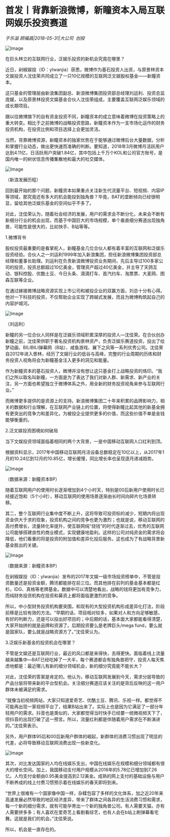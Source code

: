 # 首发丨背靠新浪微博，新瞳资本入局互联网娱乐投资赛道

*于乐滋 顾福昌|2018-05-31|大公司 
                                                创投*

![Image](http://static.ylzbl.com/uploads/ueditor/php/upload/image/20180601/1527811510876088.jpeg)

在巨头林立的互联网行业，泛娱乐投资的新机会究竟在哪里？

近日，剁椒娱投（ID：ylwanjia）获悉，微博作为基石投资人出资，与原景林资本文娱投资人沈佳荣共同成立了一只10亿规模的互联网泛文娱股权基金——新瞳资本。

这只基金的管理层由新浪集团副总、新浪微博集团投资部总经理刘运利、投资总监庞媛，以及原景林投资文娱基金合伙人沈佳荣组成，主要覆盖互联网泛娱乐领域的成长期项目。

跟以往微博旗下的自有资金投资不同，新瞳资本的成立意味着微博在投资策略上的重大转变。相比于之前微博的战略投资思路，新瞳资本作为一支市场化运作的财务投资机构，在投资比例和项目选择上会更加灵活。

当然，背靠微博资源，新瞳资本的独家优势在于能够通过微博后台大量数据，分析和掌握行业动态，做出更快速而准确的判断。要知道，2018年3月微博月活跃用户达到4.11亿，日活跃用户突破1.84亿，其中包括上千万个KOL和公司官方账号，是国内唯一的树状信息传播集散地和最大的社交媒体。

![Image](https://mmbiz.qpic.cn/mmbiz_png/89KlkjcF9iakSX9ZZ6NW2bKflFZScgZL6NajicO0l9OKc35XdSBX2afoXPsCpRY1YMRGmPx4jK5MibaOLUjcJp6cg/?wx_fmt=png)

（新浪发展历程）

回到最开始的那个问题，新瞳资本如果重点关注新生代流量平台、短视频、内容IP等领域，那究竟还有多大的机会能投到独角兽？毕竟，BAT的垄断倾向已经很明显，留给其他泛娱乐基金的空间似乎不多了。

对此，沈佳荣认为，随着社会经济的发展，用户的需求会不断分化，未来会不断有新细分行业的机会出现，而基于中国巨大的市场规模，单个垂直细分赛道出现独角兽，可能性是很大的，比如快手、B站等等。

1.微博背书

股权投资最重要的是看掌舵人，新瞳基金几位合伙人都有着丰富的互联网和泛娱乐投资经验。合伙人之一刘运利1999年加入新浪集团，担任新浪微博集团投资部总经理和董事长助理。刘运利在负责新浪微博投资业务期间，先后主导过100多家公司的投资，投资总额超过10亿美金，管理资产超过40亿美金，并主导了天鸽互动、银科控股、优酷土豆、今日头条、滴滴打车、首汽约车、淘票票、大麦网、图森互联等企业。

在通过嫁接微博战略资源实现上市公司和被投企业的双赢方面，刘总十分有心得。他对一下科技的投资，不仅帮助企业实现了跨越式发展，而且为微博构筑起自己的内容护城河。

![Image](https://mmbiz.qpic.cn/mmbiz_jpg/89KlkjcF9iakSX9ZZ6NW2bKflFZScgZL6xIXtY3ZfWKHSWDDS7dvfbGT6pk0BUiceRTRWFyz4j7ExuQyOFUpNCtQ/?wx_fmt=jpeg)

（刘运利）

新瞳的另一位合伙人同样是在泛娱乐领域积累深厚的投资人—沈佳荣。在合伙创办新瞳之前，沈佳荣供职于著名投资机构景林资产，负责泛娱乐赛道投资，投出了绘梦动画、BILIBILI弹幕网（B站）、咸鱼游戏、翼下之风等一系列优秀公司。沈佳荣自2012年进入景林，经历了文娱行业的低谷与高峰，完整的行业周期的历练和财务投资人视角将会为新瞳基金注入更多的洞见和能量。

作为新瞳资本的基石投资人，微博并没有想让这只基金打上战略投资的烙印。“我们之所以取名叫新瞳，一方面是为了表达了我们对新人群、新需求、新产业的关注，另一方面也希望独立于微博体系之外，用全新的财务投资视角来参与互联网行业。”

而微博更多提供的是资源上的支持。新浪微博集团二十年来积累的品牌影响力，相关的数据和行业理解，在互联网产业链上的位置，将使得新瞳比起其他的新基金拥有更突出的竞争力和差异化，为被投企业提供更多的价值，而这些价值不单是金钱能够衡量的。

2.泛文娱投资困境如何破局

当下文娱投资领域面临着相同的两个大背景，一是中国移动互联网人口红利到顶。

根据资料显示，2017年中国移动互联网月活设备总数稳定在10亿以上，从2017年1月的10.24亿到12月的10.85亿，增长缓慢，同比增长率也呈现逐月递减趋势。

![Image](https://mmbiz.qpic.cn/mmbiz_png/89KlkjcF9iakSX9ZZ6NW2bKflFZScgZL6G7vMKXbIf4J52xcu8L9Eq5v3IvkzFs2sr6TKqpp9G9lqXamvTylY6g/?wx_fmt=png)

（数据来源：新瞳资本BP）

随着互联网用户的使用时长逐渐增加到4个小时天，特别是00后新用户使用时长已经接近饱和（5个小时），移动互联网的使用场景逐渐由长时间向碎片化场景转移。

其二，整个互联网行业集中度不断上升，这将导致可投资标的减少，短期内将出现资金供大于求的现象，投资机构之间的竞争也更为激烈；也就是说，移动互联网的高付费增长，流量转化率提升，使互联网纯“烧钱”的时代逐渐过去，优秀的互联网公司能够搭建良性的商业模式，实现健康地盈利。这样的公司对纯资金的需求将会降低，他们看重的将是投资的附加值和差异化投后服务。这也成为了有战略背景新基金胜出的关键。

![Image](https://mmbiz.qpic.cn/mmbiz_png/89KlkjcF9iakSX9ZZ6NW2bKflFZScgZL64KTNSqCJyBt7iaPsBnde5vicyw6ojvO5dXP5LoYGnhFWXvyVNldCfQOQ/?wx_fmt=png)

（数据来源：新瞳资本BP）

在剁椒娱投（ID：ylwanjia）发布的2017年文娱一级市场投资榜单中，不管是投资数量还是投资金额，腾讯都能排在前三位。而其他排在前列的基金基本都是红杉，IDG、真格等老牌基金。数据中可以清楚地看出，战略的钱将更加有竞争力，而纯财务投资机构在投资和募资上都将面临更激烈的竞争。

所以，中小型财务投资机构要突围，和现有的大型投资机构形成差异化打法，阶段前移是比较有效的方法。“早期的话，项目相对较多，如果对人和方向足够敏感，有好的判断力，还是可以投出好项目的；中后期的话，基本面大家都能看得清楚，大家开始拼的就是品牌和资源了。后期投资要么是老牌巨头/mega fund，要么就是国家队，要么就是战略资源方了。”沈佳荣认为。

3.泛娱乐新基金的投资机会在哪里？

不管是文娱还是互联网行业，最近的风口都是来得快，去得更快。面临着线上流量越来越集中—BAT已经吃掉了一大半，每个赛道都会有独角兽把守，投资人每天焦虑地都是：最近哪儿有新的细分领域机会，新的细分究竟能不能长大？

对此，沈佳荣的答案是肯定的。他认为，移动互联网发展到今天，需求分层导致的产品分层将带来新的平台型机会。关注细分赛道应该关注的是背后反映的这一用户群体未被满足的需求。

“就像当初视频网站，大家只知道爱奇艺、优酷土豆、腾讯、乐视一样。都觉得不可能再出现一家视频平台了，结果B站出来了。实际上也是因为它满足了一部分年轻用户的需求。抖音也是类似的，大家都觉得当时快手已经要一统微视频天下了，但抖音的出现打破了这一预言。所以，流量红利都是伴随着用户需求在不断演进的。”沈佳荣表示。

另外，用户群体95后和00后新用户群体的崛起，新群体的消费习惯出现了明显的代差，必将导致移动互联网消费出现一些新变化。

![Image](https://mmbiz.qpic.cn/mmbiz_png/89KlkjcF9iakSX9ZZ6NW2bKflFZScgZL6A5ZZKneicP6GqLEGYML8yn1pyzduEkUBW9pKGF6T8EDXthia6oH54uKA/?wx_fmt=png)

其次，对比发达国家的人均在线娱乐支出，中国在线娱乐在规模和细分领域都有很大的增长空间。加上，我国移动支付用户规模从2016年的5.78亿已增加到7.26亿。人均支付金额由0.95美金提高到2.12美金。成熟的网上支付的基础设施与用户不断养成的线上付费习惯预示着在线娱乐的春天即将到来。

“世界上很难有一个国家像中国一样，杂糅包容了多样的文化体系，加之近20年来高速发展必然导致的地区经济差异，带来了群体之间各异的生活消费习惯和需求，每一个新的细分需求，就有可能孕育出一个新的独角兽公司。有人需要天猫，亦有人需要拼多多；有人喜欢在爱奇艺上看剧看综艺，也有人会在b站上刷弹幕看宅舞。这就是我们的机会。”沈佳荣说。

所以，机会是一直存在的。

